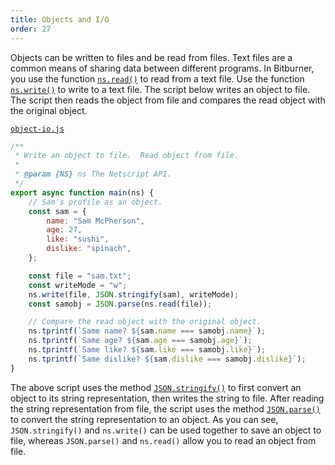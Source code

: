 ```yaml
---
title: Objects and I/O
order: 27
---
```


Objects can be written to files and be read from files. Text files are a common
means of sharing data between different programs. In Bitburner, you use the
function [`ns.read()`][read] to read from a text file. Use the function
[`ns.write()`][write] to write to a text file. The script below writes an object
to file. The script then reads the object from file and compares the read object
with the original object.

[`object-io.js`](https://github.com/quacksouls/lyf/blob/main/assets/src/object/object-io.js)
```js
/**
 * Write an object to file.  Read object from file.
 *
 * @param {NS} ns The Netscript API.
 */
export async function main(ns) {
    // Sam's profile as an object.
    const sam = {
        name: "Sam McPherson",
        age: 27,
        like: "sushi",
        dislike: "spinach",
    };

    const file = "sam.txt";
    const writeMode = "w";
    ns.write(file, JSON.stringify(sam), writeMode);
    const samobj = JSON.parse(ns.read(file));

    // Compare the read object with the original object.
    ns.tprintf(`Same name? ${sam.name === samobj.name}`);
    ns.tprintf(`Same age? ${sam.age === samobj.age}`);
    ns.tprintf(`Same like? ${sam.like === samobj.like}`);
    ns.tprintf(`Same dislike? ${sam.dislike === samobj.dislike}`);
}
```

The above script uses the method [`JSON.stringify()`][stringify] to first
convert an object to its string representation, then writes the string to file.
After reading the string representation from file, the script uses the method
[`JSON.parse()`][parse] to convert the string representation to an object. As
you can see, `JSON.stringify()` and `ns.write()` can be used together to save an
object to file, whereas `JSON.parse()` and `ns.read()` allow you to read an
object from file.

<!--=========================================================================-->

<!-- prettier-ignore-start -->
[parse]: https://developer.mozilla.org/en-US/docs/Web/JavaScript/Reference/Global_Objects/JSON/parse
[read]: https://github.com/bitburner-official/bitburner-src/blob/dev/markdown/bitburner.ns.read.md
[stringify]: https://developer.mozilla.org/en-US/docs/Web/JavaScript/Reference/Global_Objects/JSON/stringify
[write]: https://github.com/bitburner-official/bitburner-src/blob/dev/markdown/bitburner.ns.write.md
<!-- prettier-ignore-end -->
